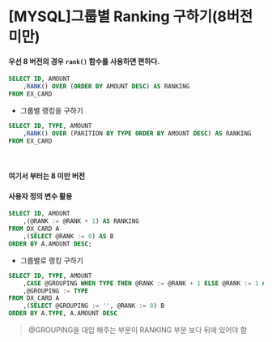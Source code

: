 # [MYSQL]그룹별 Ranking 구하기(8버전 미만)

#### 우선 8 버전의 경우 `rank()` 함수를 사용하면 편하다.

```sql
SELECT ID, AMOUNT
	,RANK() OVER (ORDER BY AMOUNT DESC) AS RANKING
FROM EX_CARD
```

* 그룹별 랭킹을 구하기

```sql
SELECT ID, TYPE, AMOUNT
	,RANK() OVER (PARITION BY TYPE ORDER BY AMOUNT DESC) AS RANKING
FROM EX_CARD
```

</br>

#### 여기서 부터는 8 미만 버전

#### 사용자 정의 변수 활용

```sql
SELECT ID, AMOUNT
	,(@RANK := @RANK + 1) AS RANKING
FROM DX_CARD A
	,(SELECT @RANK := 0) AS B
ORDER BY A.AMOUNT DESC;
```

* 그룹별로 랭킹 구하기

```sql
SELECT ID, TYPE, AMOUNT
	,CASE @GROUPING WHEN TYPE THEN @RANK := @RANK + 1 ELSE @RANK := 1 AS RANKING
	,@GROUPING := TYPE
FROM DX_CARD A
	,(SELECT @GROUPING := '', @RANK := 0) B
ORDER BY A.TYPE, A.AMOUNT DESC
```

> @GROUPING을 대입 해주는 부분이 RANKING 부분 보다 뒤에 있어야 함